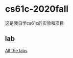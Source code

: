 # cs61c-2020fall
这是我自学cs61c的实验和项目

## lab
[All the labs](https://github.com/howIdobetter/cs61c-lab-2020fall)
